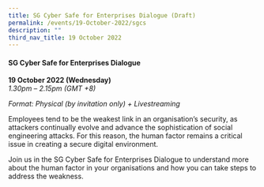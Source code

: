 ```yaml
---
title: SG Cyber Safe for Enterprises Dialogue (Draft)
permalink: /events/19-October-2022/sgcs
description: ""
third_nav_title: 19 October 2022
---
```

#### **SG Cyber Safe for Enterprises Dialogue**
 
**19 October 2022 (Wednesday)**  
*1.30pm – 2.15pm (GMT +8)*

*Format: Physical (by invitation only) + Livestreaming*

Employees tend to be the weakest link in an organisation’s security, as attackers continually evolve and advance the sophistication of social engineering attacks. For this reason, the human factor remains a critical issue in creating a secure digital environment. 

Join us in the SG Cyber Safe for Enterprises Dialogue to understand more about the human factor in your organisations and how you can take steps to address the weakness.
